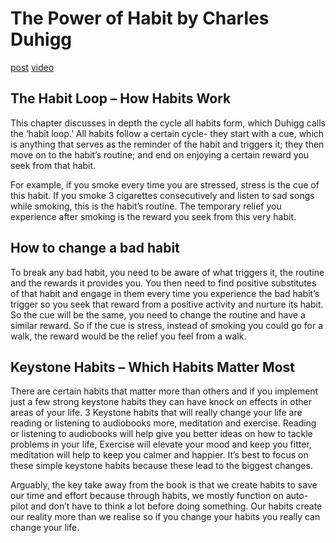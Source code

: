 # The Power of Habit by Charles Duhigg

[post](https://www.reddit.com/r/productivity/comments/b0exb2/i_made_this_animated_summary_of_the_power_of/)
[video](https://www.youtube.com/watch?v=d366w-o8nhA)


## The Habit Loop – How Habits Work

This chapter discusses in depth the cycle all habits form, which Duhigg calls the ‘habit loop.’ All habits follow a certain cycle- they start with a cue, which is anything that serves as the reminder of the habit and triggers it; they then move on to the habit’s routine; and end on enjoying a certain reward you seek from that habit.

For example, if you smoke every time you are stressed, stress is the cue of this habit. If you smoke 3 cigarettes consecutively and listen to sad songs while smoking, this is the habit’s routine. The temporary relief you experience after smoking is the reward you seek from this very habit.


## How to change a bad habit

To break any bad habit, you need to be aware of what triggers it, the routine and the rewards it provides you. You then need to find positive substitutes of that habit and engage in them every time you experience the bad habit’s trigger so you seek that reward from a positive activity and nurture its habit. So the cue will be the same, you need to change the routine and have a similar reward. So if the cue is stress, instead of smoking you could go for a walk, the reward would be the relief you feel from a walk.


## Keystone Habits – Which Habits Matter Most

There are certain habits that matter more than others and if you implement just a few strong keystone habits they can have knock on effects in other areas of your life. 3 Keystone habits that will really change your life are reading or listening to audiobooks more, meditation and exercise. Reading or listening to audiobooks will help give you better ideas on how to tackle problems in your life, Exercise will elevate your mood and keep you fitter, meditation will help to keep you calmer and happier. It’s best to focus on these simple keystone habits because these lead to the biggest changes.

Arguably, the key take away from the book is that we create habits to save our time and effort because through habits, we mostly function on auto-pilot and don’t have to think a lot before doing something. Our habits create our reality more than we realise so if you change your habits you really can change your life.
